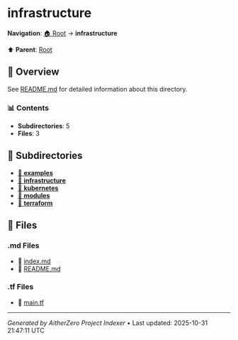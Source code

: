 # infrastructure

**Navigation**: [🏠 Root](../index.md) → **infrastructure**

⬆️ **Parent**: [Root](../index.md)

## 📖 Overview

See [README.md](./README.md) for detailed information about this directory.

### 📊 Contents

- **Subdirectories**: 5
- **Files**: 3

## 📁 Subdirectories

- [📂 **examples**](./examples/index.md)
- [📂 **infrastructure**](./infrastructure/index.md)
- [📂 **kubernetes**](./kubernetes/index.md)
- [📂 **modules**](./modules/index.md)
- [📂 **terraform**](./terraform/index.md)

## 📄 Files

### .md Files

- 📝 [index.md](./index.md)
- 📝 [README.md](./README.md)

### .tf Files

- 📄 [main.tf](./main.tf)

---

*Generated by AitherZero Project Indexer* • Last updated: 2025-10-31 21:47:11 UTC

